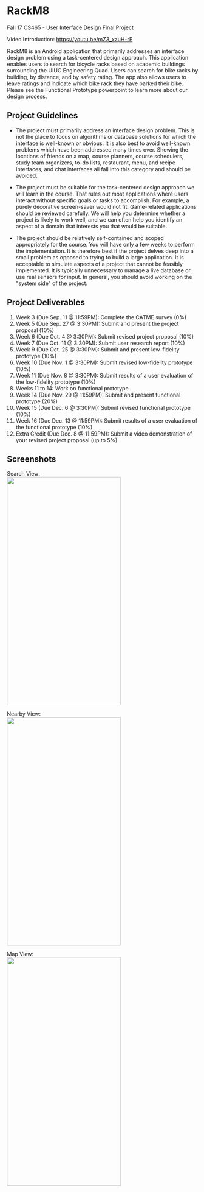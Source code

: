 # RackM8
Fall 17 CS465 - User Interface Design Final Project

Video Introduction: https://youtu.be/mZ3_xzuH-rE

RackM8 is an Android application that primarily addresses an interface design problem using a task-centered design approach. This application enables users to search for bicycle racks based on academic buildings surrounding the UIUC Engineering Quad. Users can search for bike racks by building, by distance, and by safety rating. The app also allows users to leave ratings and indicate which bike rack they have parked their bike. Please see the Functional Prototype powerpoint to learn more about our design process.

## Project Guidelines
- The project must primarily address an interface design problem. This is not the place to focus on algorithms or database solutions for which the interface is well-known or obvious. It is also best to avoid well-known problems which have been addressed many times over. Showing the locations of friends on a map, course planners, course schedulers, study team organizers, to-do lists, restaurant, menu, and recipe interfaces, and chat interfaces all fall into this category and should be avoided.

- The project must be suitable for the task-centered design approach we will learn in the course. That rules out most applications where users interact without specific goals or tasks to accomplish. For example, a purely decorative screen-saver would not fit. Game-related applications should be reviewed carefully. We will help you determine whether a project is likely to work well, and we can often help you identify an aspect of a domain that interests you that would be suitable.

- The project should be relatively self-contained and scoped appropriately for the course. You will have only a few weeks to perform the implementation. It is therefore best if the project delves deep into a small problem as opposed to trying to build a large application. It is acceptable to simulate aspects of a project that cannot be feasibly implemented. It is typically unnecessary to manage a live database or use real sensors for input. In general, you should avoid working on the "system side" of the project.

## Project Deliverables
1. Week 3 (Due Sep. 11 @ 11:59PM): Complete the CATME survey (0%)
2. Week 5 (Due Sep. 27 @ 3:30PM): Submit and present the project proposal (10%)
3. Week 6 (Due Oct. 4 @ 3:30PM): Submit revised project proposal (10%)
4. Week 7 (Due Oct. 11 @ 3:30PM): Submit user research report (10%)
5. Week 9 (Due Oct. 25 @ 3:30PM): Submit and present low-fidelity prototype (10%)
6. Week 10 (Due Nov. 1 @ 3:30PM): Submit revised low-fidelity prototype (10%)
7. Week 11 (Due Nov. 8 @ 3:30PM): Submit results of a user evaluation of the low-fidelity prototype (10%)
8. Weeks 11 to 14: Work on functional prototype
9. Week 14 (Due Nov. 29 @ 11:59PM): Submit and present functional prototype (20%)
10. Week 15 (Due Dec. 6 @ 3:30PM): Submit revised functional prototype (10%)
11. Week 16 (Due Dec. 13 @ 11:59PM): Submit results of a user evaluation of the functional prototype (10%)
12. Extra Credit (Due Dec. 8 @  11:59PM): Submit a video demonstration of your revised project proposal (up to 5%)

## Screenshots
Search View:  
<img src="https://user-images.githubusercontent.com/20560019/34027433-4dd8344a-e122-11e7-8cdc-245f3bcf607c.png" width="300" height="600"/>

Nearby View:  
<img  src="https://user-images.githubusercontent.com/20560019/34027435-4f2f06b6-e122-11e7-92cc-478deed64857.png" width="300" height="600" />

Map View:  
<img src="https://user-images.githubusercontent.com/20560019/34027436-50db1ae0-e122-11e7-8dfa-8f12420cab4d.png" width="300" height="600" />
